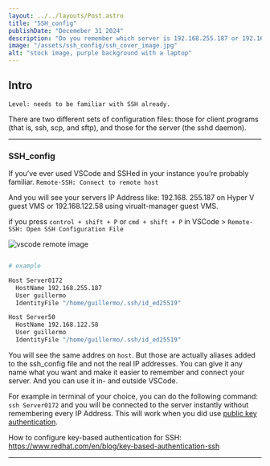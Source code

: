 ```yaml
---
layout: ../../layouts/Post.astro
title: "SSH_config"
publishDate: "Decemeber 31 2024"
description: "Do you remember which server is 192.168.255.187 or 192.168.122.58?"
image: "/assets/ssh_config/ssh_cover_image.jpg"
alt: "stock image, purple background with a laptop"
---
```


## Intro

`Level: needs to be familiar with SSH already.`

There are two different sets of configuration files: those for client programs (that is, ssh, scp, and sftp), and those for the server (the sshd daemon).

---

### SSH_config

If you’ve ever used VSCode and SSHed in your instance you’re probably familiar.
`Remote-SSH: Connect to remote host`

And you will see your servers IP Address like: 192.168. 255.187 on Hyper V guest VMS or
192.168.122.58 using virualt-manager guest VMS.

if you press `control + shift + P` or `cmd + shift + P` in VSCode > `Remote-SSH: Open SSH Configuration File`

![vscode remote image](/assets/ssh_config/vscode_remote_ssh_connect.png)

```bash

# example 

Host Server0172
  HostName 192.168.255.187
  User guillermo
  IdentityFile "/home/guillermo/.ssh/id_ed25519"

Host Server50
  HostName 192.168.122.58
  User guillermo
  IdentityFile "/home/guillermo/.ssh/id_ed25519"

```

You will see the same addres on `host`.
But those are actually aliases added to the ssh_config file and not the real IP addresses.
You can give it any name what you want and make it easier to remember and connect your server.
And you can use it in- and outside VSCode.

For example in terminal of your choice, you can do the following command:
`ssh Server0172` and you will be connected to the server instantly without remembering every IP Address. This will work when you did use [public key authentication](https://www.redhat.com/en/blog/key-based-authentication-ssh).

How to configure key-based authentication for SSH: https://www.redhat.com/en/blog/key-based-authentication-ssh

---